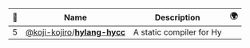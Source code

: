 |:star2: | Name | Description | 🌍|
|---|---|---|---|
|5|[@koji-kojiro](https://github.com/koji-kojiro)/[**hylang-hycc**](https://github.com/koji-kojiro/hylang-hycc)|A static compiler for Hy||


